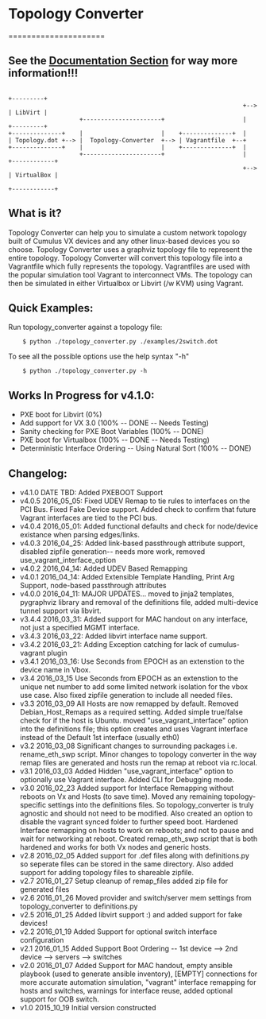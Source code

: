 # Topology Converter
=====================

## See the [Documentation Section](./documentation) for way more information!!!



```
                                                                       +---------+
                                                                  +--> | LibVirt |
                    +----------------------+                      |    +---------+
+--------------+    |                      |    +--------------+  |
| Topology.dot +--> |  Topology-Converter  +--> | Vagrantfile  +--+
+--------------+    |                      |    +--------------+  |
                    +----------------------+                      |    +------------+
                                                                  +--> | VirtualBox |
                                                                       +------------+
```

## What is it?
Topology Converter can help you to simulate a custom network topology built of Cumulus VX devices and any other linux-based devices you so choose.
Topology Converter uses a graphviz topology file to represent the entire topology. Topology Converter will convert this topology file into a Vagrantfile which fully represents the topology. Vagrantfiles are used with the popular simulation tool Vagrant to interconnect VMs. The topology can then be simulated in either Virtualbox or Libvirt (/w KVM) using Vagrant.


## Quick Examples: 
Run topology_converter against a topology file: 

```
    $ python ./topology_converter.py ./examples/2switch.dot
```


To see all the possible options use the help syntax "-h"

```
    $ python ./topology_converter.py -h
```

## Works In Progress for v4.1.0:
* PXE boot for Libvirt (0%)
* Add support for VX 3.0 (100% -- DONE -- Needs Testing)
* Sanity checking for PXE Boot Variables (100% -- DONE)
* PXE boot for Virtualbox (100% -- DONE -- Needs Testing)
* Deterministic Interface Ordering -- Using Natural Sort (100% -- DONE)


## Changelog:

* v4\.1\.0 DATE TBD: Added PXEBOOT Support
* v4\.0\.5 2016\_05\_05: Fixed UDEV Remap to tie rules to interfaces on the PCI Bus. Fixed Fake Device support. Added check to confirm that future Vagrant interfaces are tied to the PCI bus.
* v4\.0\.4 2016\_05\_01: Added functional defaults and check for node/device existance when parsing edges/links.
* v4\.0\.3 2016\_04\_25: Added link-based passthrough attribute support, disabled zipfile generation-- needs more work, removed use_vagrant_interface_option
* v4\.0\.2 2016\_04\_14: Added UDEV Based Remapping
* v4\.0\.1 2016\_04\_14: Added Extensible Template Handling, Print Arg Support, node-based passthrough attributes
* v4\.0\.0 2016\_04\_11: MAJOR UPDATES... moved to jinja2 templates, pygraphviz library and removal of the definitions file, added multi-device tunnel support via libvirt.
* v3\.4\.4 2016\_03\_31: Added support for MAC handout on any interface, not just a specified MGMT interface.
* v3\.4\.3 2016\_03\_22: Added libvirt interface name support.
* v3\.4\.2 2016\_03\_21: Adding Exception catching for lack of cumulus-vagrant plugin
* v3\.4\.1 2016\_03\_16: Use Seconds from EPOCH as an extenstion to the device name in Vbox.
* v3\.4 2016\_03\_15 Use Seconds from EPOCH as an extenstion to the unique net number to add some limited network isolation for the vbox use case. Also fixed zipfile generation to include all needed files.
* v3\.3 2016\_03\_09 All Hosts are now remapped by default. Removed Debian_Host_Remaps as a required setting. Added simple true/false check for if the host is Ubuntu. moved "use_vagrant_interface" option into the definitions file; this option creates and uses Vagrant interface instead of the Default 1st interface (usually eth0)
* v3\.2 2016\_03\_08 Significant changes to surrounding packages i.e. rename_eth_swp script. Minor changes to topology converter in the way remap files are generated and hosts run the remap at reboot via rc.local.
* v3\.1 2016\_03\_03 Added Hidden "use_vagrant_interface" option to optionally use Vagrant interface. Added CLI for Debugging mode.
* v3\.0 2016\_02\_23 Added support for Interface Remapping without reboots on Vx and Hosts (to save time). Moved any remaining topology-specific settings into the definitions files. So topology_converter is truly agnostic and should not need to be modified. Also created an option to disable the vagrant synced folder to further speed boot. Hardened Interface remapping on hosts to work on reboots; and not to pause and wait for networking at reboot. Created remap_eth_swp script that is both hardened and works for both Vx nodes and generic hosts.
* v2\.8 2016\_02\_05 Added support for .def files along with definitions.py so seperate files can be stored in the same directory. Also added support for adding topology files to shareable zipfile.
* v2\.7 2016\_01\_27 Setup cleanup of remap_files added zip file for generated files
* v2\.6 2016\_01\_26 Moved provider and switch/server mem settings from topology_converter to definitions.py
* v2\.5 2016\_01\_25 Added libvirt support :) and added support for fake devices!
* v2\.2 2016\_01\_19 Added Support for optional switch interface configuration
* v2\.1 2016\_01\_15 Added Support Boot Ordering -- 1st device --> 2nd device --> servers --> switches
* v2\.0 2016\_01\_07 Added Support for MAC handout, empty ansible playbook (used to generate ansible inventory), [EMPTY] connections for more accurate automation simulation, 
"vagrant" interface remapping for hosts and switches, warnings for interface reuse, added optional support for OOB switch.
* v1\.0 2015\_10\_19 Initial version constructed


